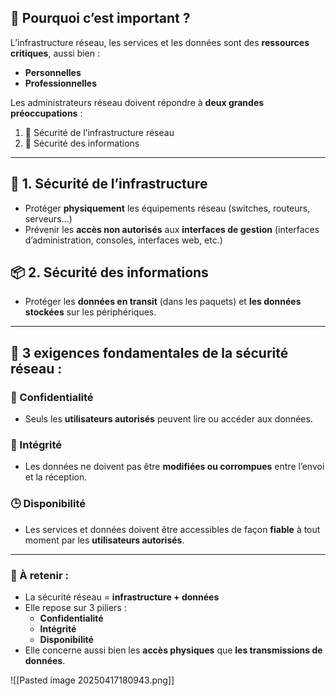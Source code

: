 

## 🎯 Pourquoi c’est important ?
L’infrastructure réseau, les services et les données sont des **ressources critiques**, aussi bien :
- **Personnelles**
- **Professionnelles**

Les administrateurs réseau doivent répondre à **deux grandes préoccupations** :
1. 🔧 Sécurité de l’infrastructure réseau
2. 🔐 Sécurité des informations

---

## 🧱 1. Sécurité de l’infrastructure
- Protéger **physiquement** les équipements réseau (switches, routeurs, serveurs…)
- Prévenir les **accès non autorisés** aux **interfaces de gestion** (interfaces d’administration, consoles, interfaces web, etc.)

## 📦 2. Sécurité des informations
- Protéger les **données en transit** (dans les paquets) et **les données stockées** sur les périphériques.

---

## 🎯 3 exigences fondamentales de la sécurité réseau :

### 🔏 Confidentialité
- Seuls les **utilisateurs autorisés** peuvent lire ou accéder aux données.

### 🧪 Intégrité
- Les données ne doivent pas être **modifiées ou corrompues** entre l’envoi et la réception.

### 🕒 Disponibilité
- Les services et données doivent être accessibles de façon **fiable** à tout moment par les **utilisateurs autorisés**.

---

### 📝 À retenir :
- La sécurité réseau = **infrastructure + données**
- Elle repose sur 3 piliers :
  - **Confidentialité**
  - **Intégrité**
  - **Disponibilité**
- Elle concerne aussi bien les **accès physiques** que **les transmissions de données**.

![[Pasted image 20250417180943.png]]